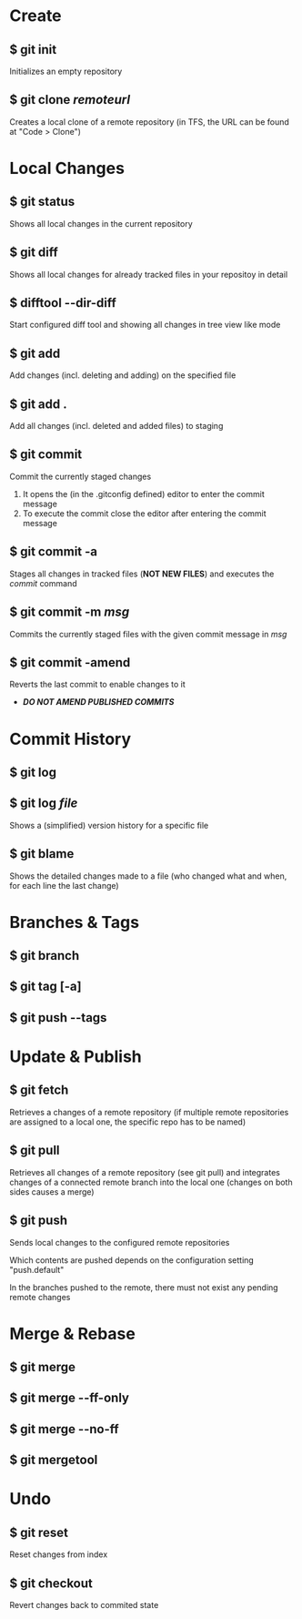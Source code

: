 # Create

## $ git init
  Initializes an empty repository

## $ git clone *remoteurl*
  Creates a local clone of a remote repository (in TFS, the URL can be found at "Code > Clone")

# Local Changes

## $ git status
  Shows all local changes in the current repository

## $ git diff
  Shows all local changes for already tracked files in your repositoy in detail

## $ difftool --dir-diff
  Start configured diff tool and showing all changes in tree view like mode
 
## $ git add <file path>
  Add changes (incl. deleting and adding) on the specified file
  
## $ git add .
  Add all changes (incl. deleted and added files) to staging
  
## $ git commit
  Commit the currently staged changes
  1. It opens the (in the .gitconfig defined) editor to enter the commit message
  2. To execute the commit close the editor after entering the commit message
  
## $ git commit -a
  Stages all changes in tracked files (**NOT NEW FILES**) and executes the *commit* command

## $ git commit -m *msg*
  Commits the currently staged files with the given commit message in *msg*
  
## $ git commit -amend
  Reverts the last commit to enable changes to it
  * ***DO NOT AMEND PUBLISHED COMMITS***
  
# Commit History

## $ git log
  
## $ git log *file*
  Shows a (simplified) version history for a specific file

## $ git blame <file>
  Shows the detailed changes made to a file (who changed what and when, for each line the last change)

# Branches & Tags

## $ git branch

## $ git tag [-a]

## $ git push --tags

# Update & Publish

## $ git fetch
  Retrieves a changes of a remote repository (if multiple remote repositories are assigned to a local one, the specific repo has to be named)

## $ git pull
  Retrieves all changes of a remote repository (see git pull) and integrates changes of a connected remote branch into the local one (changes on both sides causes a merge)

## $ git push
  Sends local changes to the configured remote repositories
  
  Which contents are pushed depends on the configuration setting "push.default"
  
  In the branches pushed to the remote, there must not exist any pending remote changes

# Merge & Rebase

## $ git merge
## $ git merge --ff-only
## $ git merge --no-ff

## $ git mergetool

# Undo

## $ git reset
  Reset changes from index
  
## $ git checkout
  Revert changes back to commited state
